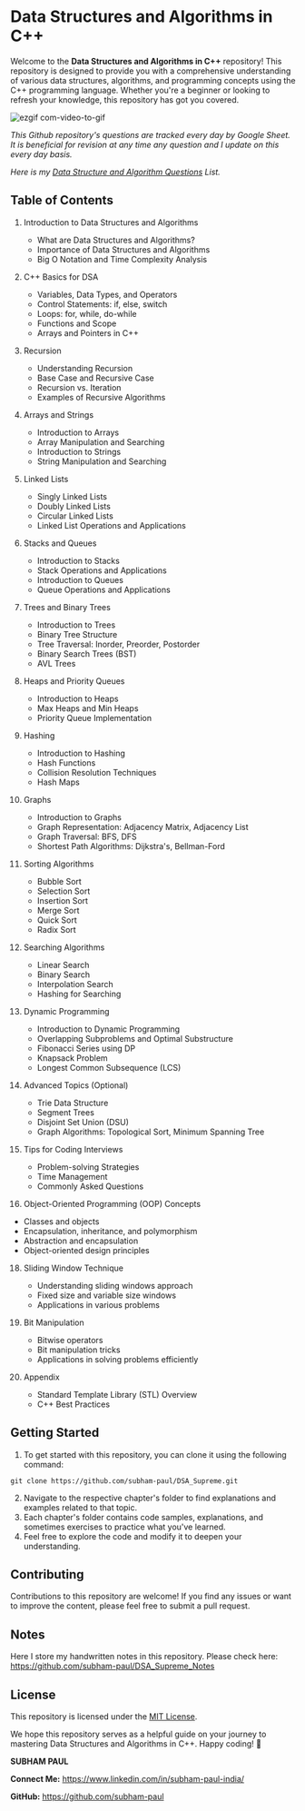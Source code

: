 # Data Structures and Algorithms in C++

Welcome to the **Data Structures and Algorithms in C++** repository! This repository is designed to provide you with a comprehensive understanding of various data structures, algorithms, and programming concepts using the C++ programming language. Whether you're a beginner or looking to refresh your knowledge, this repository has got you covered.


![ezgif com-video-to-gif](https://github.com/subham-paul/DSA_Supreme/assets/52645265/042a1cb7-3c20-4386-8698-6e21cce8e5a3)

*This Github repository's questions are tracked every day by Google Sheet. It is beneficial for revision at any time any question and I update on this every day basis.*

*Here is my [Data Structure and Algorithm Questions](https://docs.google.com/spreadsheets/d/1RH2CcqTEKM8zjCVka-zVtIpRIqiPGr1wRxMaTw4nfUE/edit?usp=sharing) List.*

## Table of Contents

1. Introduction to Data Structures and Algorithms
    - What are Data Structures and Algorithms?
    - Importance of Data Structures and Algorithms
    - Big O Notation and Time Complexity Analysis
    
2. C++ Basics for DSA
    - Variables, Data Types, and Operators
    - Control Statements: if, else, switch
    - Loops: for, while, do-while
    - Functions and Scope
    - Arrays and Pointers in C++
    
3. Recursion
    - Understanding Recursion
    - Base Case and Recursive Case
    - Recursion vs. Iteration
    - Examples of Recursive Algorithms
    
4. Arrays and Strings
    - Introduction to Arrays
    - Array Manipulation and Searching
    - Introduction to Strings
    - String Manipulation and Searching
    
5. Linked Lists
    - Singly Linked Lists
    - Doubly Linked Lists
    - Circular Linked Lists
    - Linked List Operations and Applications
    
6. Stacks and Queues
    - Introduction to Stacks
    - Stack Operations and Applications
    - Introduction to Queues
    - Queue Operations and Applications
    
7. Trees and Binary Trees
    - Introduction to Trees
    - Binary Tree Structure
    - Tree Traversal: Inorder, Preorder, Postorder
    - Binary Search Trees (BST)
    - AVL Trees
    
8. Heaps and Priority Queues
    - Introduction to Heaps
    - Max Heaps and Min Heaps
    - Priority Queue Implementation
    
9. Hashing
    - Introduction to Hashing
    - Hash Functions
    - Collision Resolution Techniques
    - Hash Maps
    
10. Graphs
    - Introduction to Graphs
    - Graph Representation: Adjacency Matrix, Adjacency List
    - Graph Traversal: BFS, DFS
    - Shortest Path Algorithms: Dijkstra's, Bellman-Ford
    
11. Sorting Algorithms
    - Bubble Sort
    - Selection Sort
    - Insertion Sort
    - Merge Sort
    - Quick Sort
    - Radix Sort
    
12. Searching Algorithms
    - Linear Search
    - Binary Search
    - Interpolation Search
    - Hashing for Searching
    
13. Dynamic Programming
    - Introduction to Dynamic Programming
    - Overlapping Subproblems and Optimal Substructure
    - Fibonacci Series using DP
    - Knapsack Problem
    - Longest Common Subsequence (LCS)
    
14. Advanced Topics (Optional)
    - Trie Data Structure
    - Segment Trees
    - Disjoint Set Union (DSU)
    - Graph Algorithms: Topological Sort, Minimum Spanning Tree
    
15. Tips for Coding Interviews
    - Problem-solving Strategies
    - Time Management
    - Commonly Asked Questions

17. Object-Oriented Programming (OOP) Concepts
   - Classes and objects
   - Encapsulation, inheritance, and polymorphism
   - Abstraction and encapsulation
   - Object-oriented design principles

18. Sliding Window Technique
    - Understanding sliding windows approach
    - Fixed size and variable size windows
    - Applications in various problems
   
19. Bit Manipulation
    - Bitwise operators
    - Bit manipulation tricks
    - Applications in solving problems efficiently
    
20. Appendix
    - Standard Template Library (STL) Overview
    - C++ Best Practices


## Getting Started

1. To get started with this repository, you can clone it using the following command:

```
git clone https://github.com/subham-paul/DSA_Supreme.git
```

2. Navigate to the respective chapter's folder to find explanations and examples related to that topic.
3. Each chapter's folder contains code samples, explanations, and sometimes exercises to practice what you've learned.
4. Feel free to explore the code and modify it to deepen your understanding.

## Contributing

Contributions to this repository are welcome! If you find any issues or want to improve the content, please feel free to submit a pull request.

## Notes

Here I store my handwritten notes in this repository. Please check here:  https://github.com/subham-paul/DSA_Supreme_Notes

## License

This repository is licensed under the [MIT License](LICENSE).


We hope this repository serves as a helpful guide on your journey to mastering Data Structures and Algorithms in C++. Happy coding! 🚀

**SUBHAM PAUL**

**Connect Me:** https://www.linkedin.com/in/subham-paul-india/

**GitHub:** https://github.com/subham-paul
